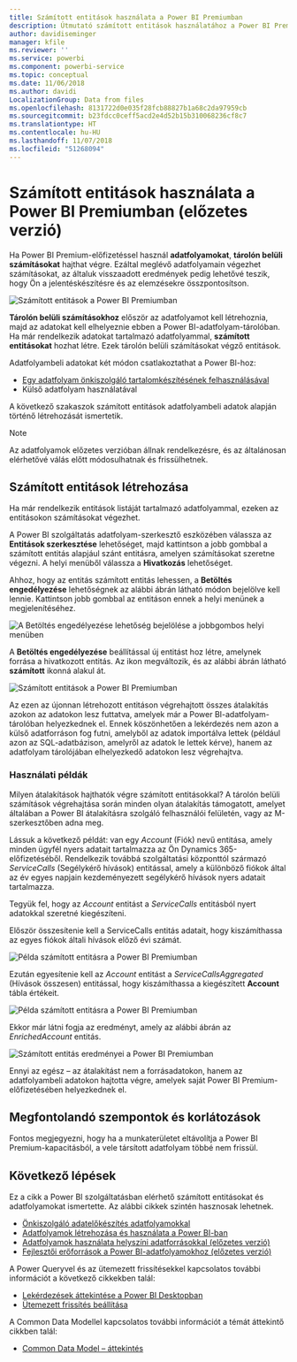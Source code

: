 ```yaml
---
title: Számított entitások használata a Power BI Premiumban
description: Útmutató számított entitások használatához a Power BI Premiumban
author: davidiseminger
manager: kfile
ms.reviewer: ''
ms.service: powerbi
ms.component: powerbi-service
ms.topic: conceptual
ms.date: 11/06/2018
ms.author: davidi
LocalizationGroup: Data from files
ms.openlocfilehash: 8131722d0e035f28fcb88827b1a68c2da97959cb
ms.sourcegitcommit: b23fdcc0ceff5acd2e4d52b15b310068236cf8c7
ms.translationtype: HT
ms.contentlocale: hu-HU
ms.lasthandoff: 11/07/2018
ms.locfileid: "51268094"
---
```

# <a name="using-computed-entities-on-power-bi-premium-preview"></a>Számított entitások használata a Power BI Premiumban (előzetes verzió)

Ha Power BI Premium-előfizetéssel használ **adatfolyamokat**, **tárolón belüli számításokat** hajthat végre. Ezáltal meglévő adatfolyamain végezhet számításokat, az általuk visszaadott eredmények pedig lehetővé teszik, hogy Ön a jelentéskészítésre és az elemzésekre összpontosítson. 

![Számított entitások a Power BI Premiumban](media/service-dataflows-computed-entities-premium/computed-entities-premium_00.png)

**Tárolón belüli számításokhoz** először az adatfolyamot kell létrehoznia, majd az adatokat kell elhelyeznie ebben a Power BI-adatfolyam-tárolóban. Ha már rendelkezik adatokat tartalmazó adatfolyammal, **számított entitásokat** hozhat létre. Ezek tárolón belüli számításokat végző entitások. 

Adatfolyambeli adatokat két módon csatlakoztathat a Power BI-hoz:

* [Egy adatfolyam önkiszolgáló tartalomkészítésének felhasználásával](service-dataflows-create-use.md)
* Külső adatfolyam használatával

A következő szakaszok számított entitások adatfolyambeli adatok alapján történő létrehozását ismertetik.

> [!NOTE]
> Az adatfolyamok előzetes verzióban állnak rendelkezésre, és az általánosan elérhetővé válás előtt módosulhatnak és frissülhetnek.


## <a name="how-to-create-computed-entities"></a>Számított entitások létrehozása 

Ha már rendelkezik entitások listáját tartalmazó adatfolyammal, ezeken az entitásokon számításokat végezhet.

A Power BI szolgáltatás adatfolyam-szerkesztő eszközében válassza az **Entitások szerkesztése** lehetőséget, majd kattintson a jobb gombbal a számított entitás alapjául szánt entitásra, amelyen számításokat szeretne végezni. A helyi menüből válassza a **Hivatkozás** lehetőséget.

Ahhoz, hogy az entitás számított entitás lehessen, a **Betöltés engedélyezése** lehetőségnek az alábbi ábrán látható módon bejelölve kell lennie. Kattintson jobb gombbal az entitáson ennek a helyi menünek a megjelenítéséhez.

![A Betöltés engedélyezése lehetőség bejelölése a jobbgombos helyi menüben](media/service-dataflows-computed-entities-premium/computed-entities-premium_01.png)

A **Betöltés engedélyezése** beállítással új entitást hoz létre, amelynek forrása a hivatkozott entitás. Az ikon megváltozik, és az alábbi ábrán látható **számított** ikonná alakul át.

![Számított entitások a Power BI Premiumban](media/service-dataflows-computed-entities-premium/computed-entities-premium_00.png)

Az ezen az újonnan létrehozott entitáson végrehajtott összes átalakítás azokon az adatokon lesz futtatva, amelyek már a Power BI-adatfolyam-tárolóban helyezkednek el. Ennek köszönhetően a lekérdezés nem azon a külső adatforráson fog futni, amelyből az adatok importálva lettek (például azon az SQL-adatbázison, amelyről az adatok le lettek kérve), hanem az adatfolyam tárolójában elhelyezkedő adatokon lesz végrehajtva.

### <a name="example-use-cases"></a>Használati példák
Milyen átalakítások hajthatók végre számított entitásokkal? A tárolón belüli számítások végrehajtása során minden olyan átalakítás támogatott, amelyet általában a Power BI átalakításra szolgáló felhasználói felületén, vagy az M-szerkesztőben adna meg. 

Lássuk a következő példát: van egy *Account* (Fiók) nevű entitása, amely minden ügyfél nyers adatait tartalmazza az Ön Dynamics 365-előfizetéséből. Rendelkezik továbbá szolgáltatási központtól származó *ServiceCalls* (Segélykérő hívások) entitással, amely a különböző fiókok által az év egyes napjain kezdeményezett segélykérő hívások nyers adatait tartalmazza.

Tegyük fel, hogy az *Account* entitást a *ServiceCalls* entitásból nyert adatokkal szeretné kiegészíteni. 

Először összesítenie kell a ServiceCalls entitás adatait, hogy kiszámíthassa az egyes fiókok általi hívások előző évi számát. 

![Példa számított entitásra a Power BI Premiumban](media/service-dataflows-computed-entities-premium/computed-entities-premium_02.png)

Ezután egyesítenie kell az *Account* entitást a *ServiceCallsAggregated* (Hívások összesen) entitással, hogy kiszámíthassa a kiegészített **Account** tábla értékeit.

![Példa számított entitásra a Power BI Premiumban](media/service-dataflows-computed-entities-premium/computed-entities-premium_03.png)

Ekkor már látni fogja az eredményt, amely az alábbi ábrán az *EnrichedAccount* entitás.

![Számított entitás eredményei a Power BI Premiumban](media/service-dataflows-computed-entities-premium/computed-entities-premium_04.png)

Ennyi az egész – az átalakítást nem a forrásadatokon, hanem az adatfolyambeli adatokon hajtotta végre, amelyek saját Power BI Premium-előfizetésében helyezkednek el.

## <a name="considerations-and-limitations"></a>Megfontolandó szempontok és korlátozások

Fontos megjegyezni, hogy ha a munkaterületet eltávolítja a Power BI Premium-kapacitásból, a vele társított adatfolyam többé nem frissül. 


## <a name="next-steps"></a>Következő lépések

Ez a cikk a Power BI szolgáltatásban elérhető számított entitásokat és adatfolyamokat ismertette. Az alábbi cikkek szintén hasznosak lehetnek.


* [Önkiszolgáló adatelőkészítés adatfolyamokkal](service-dataflows-overview.md)
* [Adatfolyamok létrehozása és használata a Power BI-ban](service-dataflows-create-use.md)
* [Adatfolyamok használata helyszíni adatforrásokkal (előzetes verzió)](service-dataflows-on-premises-gateways.md)
* [Fejlesztői erőforrások a Power BI-adatfolyamokhoz (előzetes verzió)](service-dataflows-developer-resources.md)

A Power Queryvel és az ütemezett frissítésekkel kapcsolatos további információt a következő cikkekben talál:
* [Lekérdezések áttekintése a Power BI Desktopban](desktop-query-overview.md)
* [Ütemezett frissítés beállítása](refresh-scheduled-refresh.md)

A Common Data Modellel kapcsolatos további információt a témát áttekintő cikkben talál:
* [Common Data Model – áttekintés](https://docs.microsoft.com/powerapps/common-data-model/overview)

